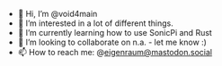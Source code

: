 - 👋 Hi, I’m @void4main
- 👀 I’m interested in a lot of different things.
- 🌱 I’m currently learning how to use SonicPi and Rust
- 💞️ I’m looking to collaborate on n.a. - let me know :)
- 📫 How to reach me: @eigenraum@mastodon.social

<!---
void4main/void4main is a ✨ special ✨ repository because its `README.md` (this file) appears on your GitHub profile.
You can click the Preview link to take a look at your changes.
--->
